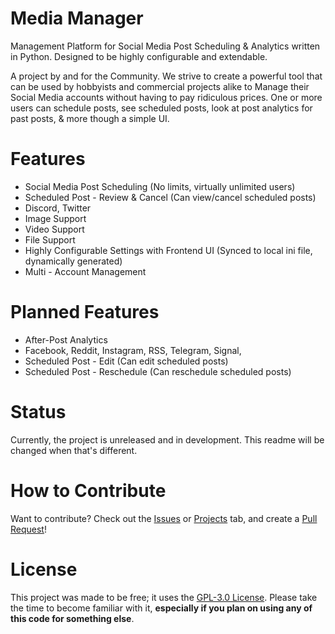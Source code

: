 # Media Manager
Management Platform for Social Media Post Scheduling & Analytics written in Python. Designed to be highly configurable and extendable.

A project by and for the Community. We strive to create a powerful tool that can be used by hobbyists and commercial projects alike to Manage their Social Media accounts without having to pay ridiculous prices. One or more users can schedule posts, see scheduled posts, look at post analytics for past posts, & more though a simple UI. 

# Features

* Social Media Post Scheduling (No limits, virtually unlimited users) 
* Scheduled Post - Review & Cancel (Can view/cancel scheduled posts)
* Discord, Twitter
* Image Support
* Video Support
* File Support
* Highly Configurable Settings with Frontend UI (Synced to local ini file, dynamically generated)
* Multi - Account Management


# Planned Features
* After-Post Analytics
* Facebook, Reddit, Instagram, RSS, Telegram, Signal, 
* Scheduled Post - Edit (Can edit scheduled posts)
* Scheduled Post - Reschedule (Can reschedule scheduled posts)


# Status
Currently, the project is unreleased and in development. This readme will be changed when that's different. 

# How to Contribute
Want to contribute? Check out the [Issues](https://github.com/Visualistic-Studios/MediaManager/issues) or [Projects](https://github.com/Visualistic-Studios/MediaManager/projects) tab, and create a [Pull Request](https://github.com/Visualistic-Studios/MediaManager/pulls)! 

# License 

This project was made to be free; it uses the [GPL-3.0 License](https://github.com/Visualistic-Studios/MediaManager/blob/main/LICENSE). Please take the time to become familiar with it, **especially if you plan on using any of this code for something else**. 



